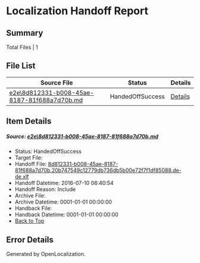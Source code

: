 # <a name='report-top'></a> Localization Handoff Report

## Summary
 Total Files | 1

## File List
 Source File | Status | Details 
 ----------- | ------ | ------- 
 [e2e\8d812331-b008-45ae-8187-81f688a7d70b.md](https://github.com/OpenLocalizationTestOrg/oltest/blob/eb5df0cfdbee3a312fdd7238956546ec07b6a1ca/e2e/8d812331-b008-45ae-8187-81f688a7d70b.md) | HandedOffSuccess | [Details](#b7932674645b9402dd77f1eac83ed0dfdd39f1db1)

## Item Details
##### <a name='b7932674645b9402dd77f1eac83ed0dfdd39f1db1'></a> Source: [e2e\8d812331-b008-45ae-8187-81f688a7d70b.md](https://github.com/OpenLocalizationTestOrg/oltest/blob/eb5df0cfdbee3a312fdd7238956546ec07b6a1ca/e2e/8d812331-b008-45ae-8187-81f688a7d70b.md)
* Status: HandedOffSuccess
* Target File: 
* Handoff File: [8d812331-b008-45ae-8187-81f688a7d70b.20b747549c12779db736db5b00e72f7f1df85088.de-de.xlf](https://github.com/OpenLocalizationTestOrg/olhandoff-e2e/blob/5f8a6d3df83a60311654340a8a2d35bcb41a50d1/ol-handoff/OpenLocalizationTestOrg/oltest-dede-fly/ci/ht/8d812331-b008-45ae-8187-81f688a7d70b.20b747549c12779db736db5b00e72f7f1df85088.de-de.xlf)
* Handoff Datetime: 2016-07-10 06:40:54
* Handoff Reason: Include
* Archive File: 
* Archive Datetime: 0001-01-01 00:00:00
* Handback File: 
* Handback Datetime: 0001-01-01 00:00:00
* [Back to Top](#report-top)


## Error Details

Generated by OpenLocalization.
